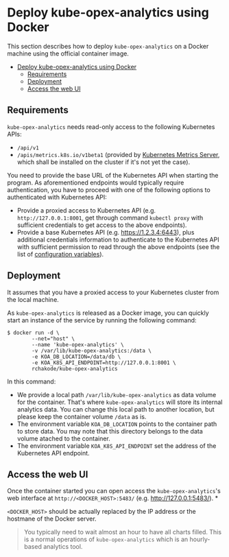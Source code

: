 # Deploy kube-opex-analytics using Docker
This section describes how to deploy `kube-opex-analytics` on a Docker machine using the official container image.

- [Deploy kube-opex-analytics using Docker](#deploy-kube-opex-analytics-using-docker)
  - [Requirements](#requirements)
  - [Deployment](#deployment)
  - [Access the web UI](#access-the-web-ui)

## Requirements
`kube-opex-analytics` needs read-only access to the following Kubernetes APIs:
  * `/api/v1`
  * `/apis/metrics.k8s.io/v1beta1` (provided by [Kubernetes Metrics Server](https://github.com/kubernetes-sigs/metrics-server), which shall be installed on the cluster if it's not yet the case).

You need to provide the base URL of the Kubernetes API when starting the program. 
As aforementioned endpoints would typically require authentication, you have to proceed with one of the following options to authenticated with Kubernetes API:
 * Provide a proxied access to Kubernetes API (e.g. `http://127.0.0.1:8001`, get through command `kubectl proxy` with sufficient credentials to get access to the above endpoints).
 * Provide a base Kubernetes API (e.g. https://1.2.3.4:6443), plus additional credentials information to authenticate to the Kubernetes API with sufficient permission to read through the above endpoints (see the list of [configuration variables](./docs/../configuration-settings.md)). 

## Deployment
It assumes that you have a proxied access to your Kubernetes cluster from the local machine.

As `kube-opex-analytics` is released as a Docker image, you can quickly start an instance of the service by running the following command:

```
$ docker run -d \
        --net="host" \
        --name 'kube-opex-analytics' \
        -v /var/lib/kube-opex-analytics:/data \
        -e KOA_DB_LOCATION=/data/db \
        -e KOA_K8S_API_ENDPOINT=http://127.0.0.1:8001 \
        rchakode/kube-opex-analytics
```

In this command:

 * We provide a local path `/var/lib/kube-opex-analytics` as data volume for the container. That's where `kube-opex-analytics` will store its internal analytics data. You can change this local path to another location, but please keep the container volume `/data` as is.
 * The environment variable `KOA_DB_LOCATION` points to the container path to store data. You may note that this directory belongs to the data volume atached to the container.
 * The environment variable `KOA_K8S_API_ENDPOINT` set the address of the Kubernetes API endpoint.

## Access the web UI
Once the container started you can open access the `kube-opex-analytics`'s web interface at `http://<DOCKER_HOST>:5483/` (e.g. http://127.0.0.1:5483/). *
 
`<DOCKER_HOST>` should be actually replaced by the IP address or the hostmane of the Docker server.

 > You typically need to wait almost an hour to have all charts filled. This is a normal operations of `kube-opex-analytics` which is an hourly-based analytics tool.
